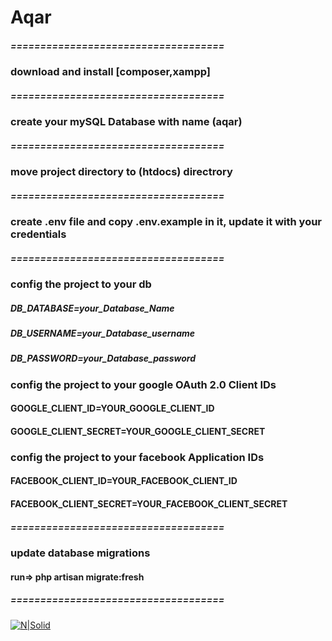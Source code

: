 # Aqar
##### ====================================
### download and install [composer,xampp]
##### ====================================
### create your mySQL Database with name (aqar)
##### ====================================
### move project directory to (htdocs) directrory
##### ====================================
### create .env file and copy .env.example in it, update it with your credentials
##### ====================================

### config the project to your db 
#####   DB_DATABASE=your_Database_Name 
#####   DB_USERNAME=your_Database_username 
#####   DB_PASSWORD=your_Database_password

### config the project to your google OAuth 2.0 Client IDs
#### GOOGLE_CLIENT_ID=YOUR_GOOGLE_CLIENT_ID
#### GOOGLE_CLIENT_SECRET=YOUR_GOOGLE_CLIENT_SECRET

### config the project to your facebook Application IDs
#### FACEBOOK_CLIENT_ID=YOUR_FACEBOOK_CLIENT_ID
#### FACEBOOK_CLIENT_SECRET=YOUR_FACEBOOK_CLIENT_SECRET



##### ====================================
### update database migrations
#### run=> php artisan migrate:fresh
##### ====================================

[![N|Solid](https://i.imgur.com/XvKmP7B.png)](https://i.ibb.co/7nDqRzt/powered-By-Me.png)
